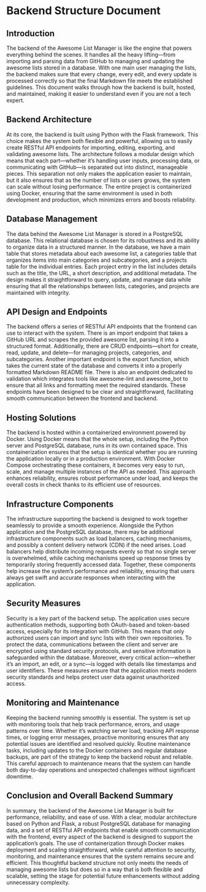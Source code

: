 # Backend Structure Document

## Introduction

The backend of the Awesome List Manager is like the engine that powers everything behind the scenes. It handles all the heavy lifting—from importing and parsing data from GitHub to managing and updating the awesome lists stored in a database. With one main user managing the lists, the backend makes sure that every change, every edit, and every update is processed correctly so that the final Markdown file meets the established guidelines. This document walks through how the backend is built, hosted, and maintained, making it easier to understand even if you are not a tech expert.

## Backend Architecture

At its core, the backend is built using Python with the Flask framework. This choice makes the system both flexible and powerful, allowing us to easily create RESTful API endpoints for importing, editing, exporting, and validating awesome lists. The architecture follows a modular design which means that each part—whether it’s handling user inputs, processing data, or communicating with GitHub—is separated out into distinct, manageable pieces. This separation not only makes the application easier to maintain, but it also ensures that as the number of lists or users grows, the system can scale without losing performance. The entire project is containerized using Docker, ensuring that the same environment is used in both development and production, which minimizes errors and boosts reliability.

## Database Management

The data behind the Awesome List Manager is stored in a PostgreSQL database. This relational database is chosen for its robustness and its ability to organize data in a structured manner. In the database, we have a main table that stores metadata about each awesome list, a categories table that organizes items into main categories and subcategories, and a projects table for the individual entries. Each project entry in the list includes details such as the title, the URL, a short description, and additional metadata. The design makes it straightforward to query, update, and manage data while ensuring that all the relationships between lists, categories, and projects are maintained with integrity.

## API Design and Endpoints

The backend offers a series of RESTful API endpoints that the frontend can use to interact with the system. There is an import endpoint that takes a GitHub URL and scrapes the provided awesome list, parsing it into a structured format. Additionally, there are CRUD endpoints—short for create, read, update, and delete—for managing projects, categories, and subcategories. Another important endpoint is the export function, which takes the current state of the database and converts it into a properly formatted Markdown README file. There is also an endpoint dedicated to validation which integrates tools like awesome-lint and awesome_bot to ensure that all links and formatting meet the required standards. These endpoints have been designed to be clear and straightforward, facilitating smooth communication between the frontend and backend.

## Hosting Solutions

The backend is hosted within a containerized environment powered by Docker. Using Docker means that the whole setup, including the Python server and PostgreSQL database, runs in its own contained space. This containerization ensures that the setup is identical whether you are running the application locally or in a production environment. With Docker Compose orchestrating these containers, it becomes very easy to run, scale, and manage multiple instances of the API as needed. This approach enhances reliability, ensures robust performance under load, and keeps the overall costs in check thanks to its efficient use of resources.

## Infrastructure Components

The infrastructure supporting the backend is designed to work together seamlessly to provide a smooth experience. Alongside the Python application and the PostgreSQL database, there may be additional infrastructure components such as load balancers, caching mechanisms, and possibly a content delivery network (CDN) if the need arises. Load balancers help distribute incoming requests evenly so that no single server is overwhelmed, while caching mechanisms speed up response times by temporarily storing frequently accessed data. Together, these components help increase the system’s performance and reliability, ensuring that users always get swift and accurate responses when interacting with the application.

## Security Measures

Security is a key part of the backend setup. The application uses secure authentication methods, supporting both OAuth-based and token-based access, especially for its integration with GitHub. This means that only authorized users can import and sync lists with their own repositories. To protect the data, communications between the client and server are encrypted using standard security protocols, and sensitive information is safeguarded within the database. Moreover, every critical action—whether it’s an import, an edit, or a sync—is logged with details like timestamps and user identifiers. These measures ensure that the application meets modern security standards and helps protect user data against unauthorized access.

## Monitoring and Maintenance

Keeping the backend running smoothly is essential. The system is set up with monitoring tools that help track performance, errors, and usage patterns over time. Whether it’s watching server load, tracking API response times, or logging error messages, proactive monitoring ensures that any potential issues are identified and resolved quickly. Routine maintenance tasks, including updates to the Docker containers and regular database backups, are part of the strategy to keep the backend robust and reliable. This careful approach to maintenance means that the system can handle both day-to-day operations and unexpected challenges without significant downtime.

## Conclusion and Overall Backend Summary

In summary, the backend of the Awesome List Manager is built for performance, reliability, and ease of use. With a clear, modular architecture based on Python and Flask, a robust PostgreSQL database for managing data, and a set of RESTful API endpoints that enable smooth communication with the frontend, every aspect of the backend is designed to support the application’s goals. The use of containerization through Docker makes deployment and scaling straightforward, while careful attention to security, monitoring, and maintenance ensures that the system remains secure and efficient. This thoughtful backend structure not only meets the needs of managing awesome lists but does so in a way that is both flexible and scalable, setting the stage for potential future enhancements without adding unnecessary complexity.
